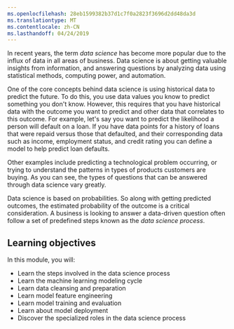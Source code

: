 ```yaml
---
ms.openlocfilehash: 28eb1599382b37d1c7f0a2823f3696d2dd48da3d
ms.translationtype: MT
ms.contentlocale: zh-CN
ms.lasthandoff: 04/24/2019
---
```

In recent years, the term *data science* has become more popular due to the influx of data in all areas of business. Data science is about getting valuable insights from information, and answering questions by analyzing data using statistical methods, computing power, and automation. 

One of the core concepts behind data science is using historical data to predict the future. To do this, you use data values you know to predict something you don't know. However, this requires that you have historical data with the outcome you want to predict and other data that correlates to this outcome. For example, let's say you want to predict the likelihood a person will default on a loan. If you have data points for a history of loans that were repaid versus those that defaulted, and their corresponding data such as income, employment status, and credit rating you can define a model to help predict loan defaults.  

Other examples include predicting a technological problem occurring, or trying to understand the patterns in types of products customers are buying. As you can see, the types of questions that can be answered through data science vary greatly. 

Data science is based on probabilities. So along with getting predicted outcomes, the estimated probability of the outcome is a critical consideration. A business is looking to answer a data-driven question often follow a set of predefined steps known as the *data science process*.

## <a name="learning-objectives"></a>Learning objectives

In this module, you will:

- Learn the steps involved in the data science process
- Learn the machine learning modeling cycle
- Learn data cleansing and preparation
- Learn model feature engineering
- Learn model training and evaluation
- Learn about model deployment
- Discover the specialized roles in the data science process